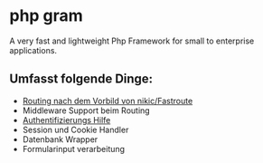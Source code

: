 # php gram

A very fast and lightweight Php Framework for small to enterprise applications.

## Umfasst folgende Dinge:
- [Routing nach dem Vorbild von nikic/Fastroute](docs/Routing/index.md)
- Middleware Support beim Routing
- [Authentifizierungs Hilfe](docs/Auth/index.md)
- Session und Cookie Handler
- Datenbank Wrapper
- Formularinput verarbeitung